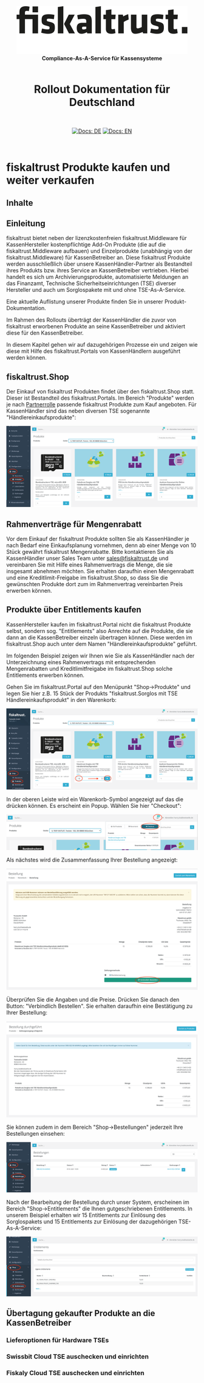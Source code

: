 <div align="center">
<img alt="fiskaltrust" src="../../images/fiskaltrust-icon.png" width="450" />
<br/>
<strong>Compliance-As-A-Service für Kassensysteme</strong>
<br/>
<br/>
<h1>Rollout Dokumentation für Deutschland</h1>
<br/>
</div>
<p align="center">
<a href="../README.md"><img alt="Docs: DE" src="https://img.shields.io/badge/docs-DE-blue" /></a>
<a href="../../en/README.md"><img alt="Docs: EN" src="https://img.shields.io/badge/docs-EN-blue" /></a>
</p>
<br/>

# fiskaltrust Produkte kaufen und weiter verkaufen

## Inhalte

## Einleitung

fiskaltrust bietet neben der lizenzkostenfreien fiskaltrust.Middleware für KassenHersteller kostenpflichtige Add-On Produkte (die auf die fiskaltrust.Middleware aufbauen) und Einzelprodukte (unabhängig von der fiskaltrust.Middleware) für KassenBetreiber an. Diese fiskaltrust Produkte werden ausschließlich über unsere KassenHändler-Partner als Bestandteil ihres Produkts bzw. ihres Service an KassenBetreiber vertrieben. Hierbei handelt es sich um Archivierungsprodukte, automatisierte Meldungen an das Finanzamt, Technische Sicherheitseinrichtungen (TSE) diverser Hersteller und auch um Sorglospakete mit und ohne TSE-As-A-Service. 

Eine aktuelle Auflistung unserer Produkte finden Sie in unserer Produkt-Dokumentation.

Im Rahmen des Rollouts überträgt der KassenHändler die zuvor von fiskaltrust erworbenen Produkte an seine KassenBetreiber und aktiviert diese für den KassenBetreiber.  

In diesem Kapitel gehen wir auf dazugehörigen Prozesse ein und zeigen wie diese mit Hilfe des fiskaltrust.Portals von KassenHändlern ausgeführt werden können.

## fiskaltrust.Shop

Der Einkauf von fiskaltrust Produkten findet über den fiskaltrust.Shop statt. Dieser ist Bestandteil des fiskaltrust.Portals. Im Bereich "Produkte" werden je nach [Partnerrolle](../README.md#die-unterschiedlichen-rollen-der-fiskaltrust-partner) passende fiskaltrust Produkte zum Kauf angeboten. Für KassenHändler sind das neben diversen TSE sogenannte "Händlereinkaufsprodukte":

![shop-haenlder-produkte](images/shop-haenlder-produkte.png "Produkte für KassenHändler im Shop")



## Rahmenverträge für Mengenrabatt

Vor dem Einkauf der fiskaltrust Produkte sollten Sie als KassenHändler je nach Bedarf eine Einkaufsplanung vornehmen, denn ab einer Menge von 10 Stück gewährt fiskaltrust Mengenrabatte. Bitte kontaktieren Sie als KassenHändler unser Sales Team unter sales@fiskaltrust.de und vereinbaren Sie mit Hilfe eines Rahmenvertrags die Menge, die sie insgesamt abnehmen möchten. Sie erhalten daraufhin einen Mengenrabatt und eine Kreditlimit-Freigabe im fiskaltrust.Shop, so dass Sie die gewünschten Produkte dort zum im Rahmenvertrag vereinbarten Preis erwerben können. 



## Produkte über Entitlements kaufen

KassenHersteller kaufen im fiskaltrust.Portal nicht die fiskaltrust Produkte selbst, sondern sog. "Entitlements" also Anrechte auf die Produkte, die sie dann an die KassenBetreiber einzeln übertragen können. Diese werden im fiskaltrust.Shop auch unter dem Namen "Händlereinkaufsprodukte" geführt.

Im folgenden Beispiel zeigen wir Ihnen wie Sie als KassenHändler nach der Unterzeichnung eines Rahmenvertrags mit entsprechenden Mengenrabatten und Kreditlimitfreigabe im fiskaltrust.Shop solche Entitlements erwerben können. 

Gehen Sie im fiskaltrust.Portal auf den Menüpunkt "Shop->Produkte" und legen Sie hier z.B. 15 Stück der Produkts "fiskaltrust.Sorglos mit TSE Händlereinkaufsprodukt" in den Warenkorb:

![entitlements-kaufen-1](images/entitlements-kaufen-1.png "Produkte in den Warenkorb legen")



In der oberen Leiste wird ein Warenkorb-Symbol angezeigt auf das die drücken können. Es erscheint ein Popup. Wählen Sie hier "Checkout":

![entitlements-kaufen-2](images/entitlements-kaufen-2.png "Checkout")




Als nächstes wird die Zusammenfassung Ihrer Bestellung angezeigt:

![entitlements-kaufen-3](images/entitlements-kaufen-3.png "Bestellung wird angezeigt")



Überprüfen Sie die Angaben und die Preise. Drücken Sie danach den Button: "Verbindlich Bestellen". Sie erhalten daraufhin eine Bestätigung zu Ihrer Bestellung:

![entitlements-kaufen-4](images/entitlements-kaufen-4.png "Bestellung bestätigt")



Sie können zudem in dem Bereich "Shop->Bestellungen" jederzeit Ihre Bestellungen einsehen:

![entitlements-kaufen-5](images/entitlements-kaufen-5.png "Bestellungen einsehen")



Nach der Bearbeitung der Bestellung durch unser System, erscheinen im Bereich "Shop->Entitlements" die Ihnen gutgeschriebenen Entitlements. In unserem Beispiel erhalten wir 15 Entitlements zur Einlösung des Sorglospakets und 15 Entitlements zur Einlösung der dazugehörigen TSE-As-A-Service:

![entitlements-kaufen-6](images/entitlements-kaufen-6.png "Entitlements gutgeschrieben")

## Übertagung gekaufter Produkte an die KassenBetreiber

### Lieferoptionen für Hardware TSEs

### Swissbit Cloud TSE auschecken und einrichten

### Fiskaly Cloud TSE auschecken und einrichten
